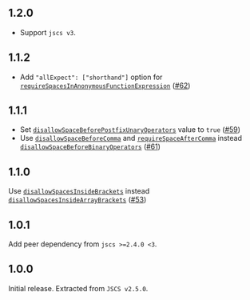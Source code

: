 ## 1.2.0

* Support `jscs v3`.

## 1.1.2

* Add `"allExpect": ["shorthand"]` option for [`requireSpacesInAnonymousFunctionExpression`][requireSpacesInAnonymousFunctionExpression] ([#62](https://github.com/ymaps/codestyle/issues/62))

## 1.1.1

* Set [`disallowSpaceBeforePostfixUnaryOperators`][disallowSpaceBeforePostfixUnaryOperators] value to `true` ([#59](https://github.com/ymaps/codestyle/pull/59))
* Use [`disallowSpaceBeforeComma`][disallowSpaceBeforeComma] and [`requireSpaceAfterComma`][requireSpaceAfterComma] instead
  [`disallowSpaceBeforeBinaryOperators`][disallowSpaceBeforeBinaryOperators] ([#61](https://github.com/ymaps/codestyle/pull/61))

## 1.1.0

Use [`disallowSpacesInsideBrackets`][disallowSpacesInsideBrackets] instead [`disallowSpacesInsideArrayBrackets`][disallowSpacesInsideArrayBrackets] ([#53](https://github.com/ymaps/codestyle/pull/53))

## 1.0.1

Add peer dependency from `jscs >=2.4.0 <3`.

## 1.0.0

Initial release. Extracted from `JSCS v2.5.0`.

[disallowSpacesInsideBrackets]: http://jscs.info/rule/disallowSpacesInsideBrackets.html
[disallowSpacesInsideArrayBrackets]: http://jscs.info/rule/disallowSpacesInsideArrayBrackets.html
[disallowSpaceBeforePostfixUnaryOperators]: http://jscs.info/rule/disallowSpaceBeforePostfixUnaryOperators.html
[disallowSpaceBeforeComma]: http://jscs.info/rule/disallowSpaceBeforeComma.html
[requireSpaceAfterComma]: http://jscs.info/rule/requireSpaceAfterComma.html
[disallowSpaceBeforeBinaryOperators]: http://jscs.info/rule/disallowSpaceBeforeBinaryOperators.html
[requireSpacesInAnonymousFunctionExpression]: http://jscs.info/rule/requireSpacesInAnonymousFunctionExpression
